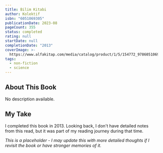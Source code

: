 ```yaml
---
title: Bilim Kitabi
author: Kolektif
isbn: "6051069305"
publicationDate: 2023-08
pageCount: 355
status: completed
rating: null
startDate: null
completionDate: "2013"
coverImage: >-
  https://www.alfakitap.com/media/catalog/product/1/5/154772_9786051069302_43071.jpg
tags:
  - non-fiction
  - science
---
```


## About This Book

No description available.

## My Take

I completed this book in 2013. Looking back, I don't have detailed notes from this read, but it was part of my reading journey during that time.

_This is a placeholder - I may update this with more detailed thoughts if I revisit the book or have stronger memories of it._
